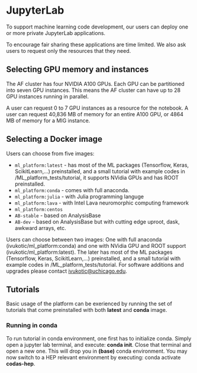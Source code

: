 # JupyterLab

To support machine learning code development, our users can deploy one or more private JupyterLab applications.

To encourage fair sharing these applications are time limited. We also ask users to request only the resources that they need.

## Selecting GPU memory and instances

The AF cluster has four NVIDIA A100 GPUs. Each GPU can be partitioned into seven GPU instances. This means the AF cluster can have up to 28 GPU instances running in parallel. 

A user can request 0 to 7 GPU instances as a resource for the notebook. A user can request 40,836 MB of memory for an entire A100 GPU, or 4864 MB of memory for a MIG instance.

## Selecting a Docker image

Users can choose from five images:

* `ml_platform:latest` -  has most of the ML packages (Tensorflow, Keras, ScikitLearn,...) preinstalled, and a small tutorial with example codes in /ML_platform_tests/tutorial, it supports NVidia GPUs and has ROOT preinstalled.
* `ml_platform:conda` - comes with full anaconda.
* `ml_platform:julia` - with Julia programming languge
* `ml_platform:lava` - with Intel Lava neuromorphic computing framework
* `ml_platform:centos`
* `AB-stable` - based on AnalysisBase
* `AB-dev` - based on AnalysisBase but with cutting edge uproot, dask, awkward arrays, etc.

Users can choose between two images: One with full anaconda (ivukotic/ml_platform:conda) and one with NVidia GPU and ROOT support (ivukotic/ml_platform:latest). The later has most of the ML packages (Tensorflow, Keras, ScikitLearn,...) preinstalled, and a small tutorial with example codes in /ML_platform_tests/tutorial.
For software additions and upgrades please contact <ivukotic@uchicago.edu>.

## Tutorials

Basic usage of the platform can be exerienced by running the set of tutorials that come preinstalled with both __latest__ and __conda__ image.

### Running in conda

To run tutorial in conda environment, one first has to initialize conda. Simply open a jupyter lab terminal, and execute: __conda init__. Close that terminal and open a new one. This will drop you in __(base)__ conda environment. You may now switch to a HEP relevant environment by executing: conda activate __codas-hep__.

